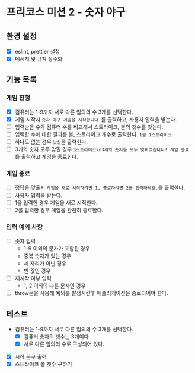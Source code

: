# 프리코스 미션 2 - 숫자 야구

## 환경 설정

- [x] eslint, prettier 설정
- [x] 메세지 및 규칙 상수화

## 기능 목록

### 게임 진행

- [x] 컴퓨터는 1-9까지 서로 다른 임의의 수 3개를 선택한다.
- [x] 게임 시작시 `숫자 야구 게임을 시작합니다.`를 출력하고, 사용자 입력을 받는다.
- [ ] 입력받은 수와 컴퓨터 수를 비교해서 스트라이크, 볼의 갯수를 찾는다.
- [ ] 입력한 수에 대한 결과를 볼, 스트라이크 개수로 출력한다. `1볼 1스트라이크`
- [ ] 하나도 없는 경우 `낫싱`을 출력한다.
- [ ] 3개의 숫자 모두 맞힐 경우 `3스트라이크\n3개의 숫자를 모두 맞히셨습니다! 게임 종료`를 출력하고 게임을 종료한다.

### 게임 종료

- [ ] 정답을 맞출시 `게임을 새로 시작하려면 1, 종료하려면 2를 입력하세요.`를 출력한다.
- [ ] 사용자 입력을 받는다.
- [ ] 1을 입력한 경우 게임을 새로 시작한다.
- [ ] 2를 입력한 경우 게임을 완전히 종료한다.

### 입력 예외 사항

- [ ] 숫자 입력
  - 1-9 이외의 문자가 포함된 경우
  - 중복 숫자가 있는 경우
  - 세 자리가 아닌 경우
  - 빈 값인 경우
- [ ] 재시작 여부 입력
  - 1, 2 이외의 다른 문자인 경우
- [ ] throw문을 사용해 예외를 발생시킨후 애플리케이션은 종료되어야 한다.

## 테스트

- 컴퓨터는 1-9까지 서로 다른 임의의 수 3개를 선택한다.
  - [x] 컴퓨터 숫자의 갯수는 3개이다.
  - [x] 서로 다른 임의의 수로 구성되어 있다.
- [x] 시작 문구 출력
- [x] 스트라이크 볼 갯수 구하기
